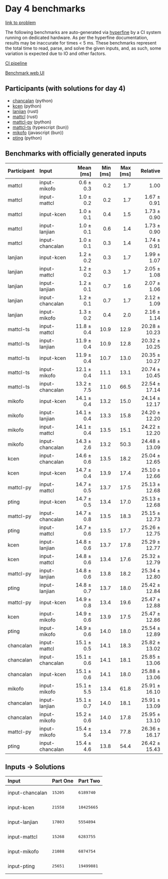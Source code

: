 # Day 4 benchmarks

[link to problem](https://adventofcode.com/2023/day/4)

The following benchmarks are auto-generated via
[hyperfine](https://github.com/sharkdp/hyperfine) by a CI system running on
dedicated hardware. As per the hyperfine documentation, results may be
inaccurate for times < 5 ms. These benchmarks represent the total time to read,
parse, and solve the given inputs, and, as such, some variation is expected due
to IO and other factors.

[CI pipeline](http://ci.papercode.net:8080/teams/main/pipelines/aoc2023)

[Benchmark web UI](https://aoc.ancalagon.black)


## Participants (with solutions for day 4)

- [chancalan](https://github.com/chancalan/aoc2023) (python)
- [kcen](https://github.com/kcen/aoc2023) (python)
- [lanjian](https://github.com/lanjian/aoc-2023) (rust)
- [mattcl](https://github.com/mattcl/aoc2023) (rust)
- [mattcl-py](https://github.com/mattcl/aoc2023-py) (python)
- [mattcl-ts](https://github.com/mattcl/aoc2023-js) (typescript (bun))
- [mikofo](https://github.com/mikofo/advent-of-code-2023) (javascript (bun))
- [pting](https://github.com/pting/aoc2023) (python)


## Benchmarks with officially generated inputs

| Participant | Input | Mean [ms] | Min [ms] | Max [ms] | Relative |
|:---|:---|---:|---:|---:|---:|
| mattcl | input-mikofo | 0.6 ± 0.3 | 0.2 | 1.7 | 1.00 |
| mattcl | input-mattcl | 1.0 ± 0.2 | 0.2 | 1.7 | 1.67 ± 0.91 |
| mattcl | input-kcen | 1.0 ± 0.1 | 0.4 | 1.5 | 1.73 ± 0.90 |
| mattcl | input-lanjian | 1.0 ± 0.1 | 0.6 | 1.4 | 1.73 ± 0.90 |
| mattcl | input-chancalan | 1.0 ± 0.1 | 0.3 | 1.4 | 1.74 ± 0.91 |
| lanjian | input-kcen | 1.2 ± 0.2 | 0.3 | 1.7 | 1.99 ± 1.07 |
| lanjian | input-mattcl | 1.2 ± 0.2 | 0.3 | 1.7 | 2.05 ± 1.08 |
| lanjian | input-lanjian | 1.2 ± 0.1 | 0.7 | 1.6 | 2.07 ± 1.06 |
| lanjian | input-chancalan | 1.2 ± 0.1 | 0.7 | 1.7 | 2.12 ± 1.09 |
| lanjian | input-mikofo | 1.3 ± 0.2 | 0.4 | 2.0 | 2.16 ± 1.14 |
| mattcl-ts | input-mattcl | 11.8 ± 0.4 | 10.9 | 12.9 | 20.28 ± 10.23 |
| mattcl-ts | input-lanjian | 11.9 ± 0.4 | 10.9 | 12.8 | 20.32 ± 10.25 |
| mattcl-ts | input-kcen | 11.9 ± 0.4 | 10.7 | 13.0 | 20.35 ± 10.27 |
| mattcl-ts | input-mikofo | 12.1 ± 0.4 | 11.1 | 13.1 | 20.74 ± 10.45 |
| mattcl-ts | input-chancalan | 13.2 ± 7.5 | 11.0 | 66.5 | 22.54 ± 17.14 |
| mikofo | input-kcen | 14.1 ± 0.4 | 13.2 | 15.0 | 24.14 ± 12.17 |
| mikofo | input-lanjian | 14.1 ± 0.4 | 13.3 | 15.8 | 24.20 ± 12.20 |
| mikofo | input-mattcl | 14.1 ± 0.4 | 13.5 | 15.1 | 24.22 ± 12.20 |
| mikofo | input-chancalan | 14.3 ± 2.6 | 13.2 | 50.3 | 24.48 ± 13.09 |
| kcen | input-chancalan | 14.6 ± 0.6 | 13.5 | 18.2 | 25.04 ± 12.65 |
| kcen | input-kcen | 14.7 ± 0.4 | 13.9 | 17.4 | 25.10 ± 12.66 |
| mattcl-py | input-mattcl | 14.7 ± 0.5 | 13.7 | 17.5 | 25.13 ± 12.68 |
| pting | input-kcen | 14.7 ± 0.5 | 13.4 | 17.0 | 25.13 ± 12.68 |
| mattcl-py | input-chancalan | 14.7 ± 0.8 | 13.5 | 18.3 | 25.15 ± 12.73 |
| pting | input-mattcl | 14.7 ± 0.6 | 13.5 | 17.7 | 25.26 ± 12.75 |
| kcen | input-lanjian | 14.8 ± 0.6 | 13.7 | 17.8 | 25.29 ± 12.77 |
| kcen | input-mattcl | 14.8 ± 0.6 | 13.4 | 17.6 | 25.32 ± 12.79 |
| mattcl-py | input-lanjian | 14.8 ± 0.6 | 13.8 | 18.2 | 25.34 ± 12.80 |
| pting | input-lanjian | 14.8 ± 0.7 | 13.7 | 18.0 | 25.42 ± 12.84 |
| mattcl-py | input-kcen | 14.9 ± 0.8 | 13.4 | 19.6 | 25.47 ± 12.88 |
| kcen | input-mikofo | 14.9 ± 0.6 | 13.9 | 17.5 | 25.47 ± 12.86 |
| pting | input-mikofo | 14.9 ± 0.6 | 14.0 | 18.0 | 25.54 ± 12.89 |
| chancalan | input-mattcl | 15.1 ± 0.5 | 14.1 | 18.3 | 25.82 ± 13.02 |
| chancalan | input-chancalan | 15.1 ± 0.6 | 14.1 | 18.1 | 25.85 ± 13.06 |
| chancalan | input-kcen | 15.1 ± 0.6 | 14.1 | 18.0 | 25.88 ± 13.06 |
| mikofo | input-mikofo | 15.1 ± 5.5 | 13.4 | 61.8 | 25.91 ± 16.10 |
| chancalan | input-lanjian | 15.1 ± 0.7 | 14.0 | 18.1 | 25.91 ± 13.09 |
| chancalan | input-mikofo | 15.2 ± 0.6 | 14.0 | 17.8 | 25.95 ± 13.10 |
| mattcl-py | input-mikofo | 15.4 ± 5.4 | 13.4 | 77.8 | 26.36 ± 16.17 |
| pting | input-chancalan | 15.4 ± 4.6 | 13.8 | 54.4 | 26.42 ± 15.43 |


## Inputs -> Solutions

| Input | Part One | Part Two |
|:---|:---|:---|
|input-chancalan|<pre>15205</pre>|<pre>6189740</pre>|
|input-kcen|<pre>21558</pre>|<pre>10425665</pre>|
|input-lanjian|<pre>17803</pre>|<pre>5554894</pre>|
|input-mattcl|<pre>15268</pre>|<pre>6283755</pre>|
|input-mikofo|<pre>21088</pre>|<pre>6874754</pre>|
|input-pting|<pre>25651</pre>|<pre>19499881</pre>|